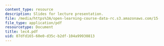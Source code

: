 ```yaml
---
content_type: resource
description: Slides for lecture presentation.
file: /media/https%3A/open-learning-course-data-rc.s3.amazonaws.com/15-511-financial-accounting-summer-2004/07dfd16560e0d35cb2df104a99930813_lec4.pdf
file_type: application/pdf
resourcetype: Document
title: lec4.pdf
uid: 07dfd165-60e0-d35c-b2df-104a99930813
---
```

